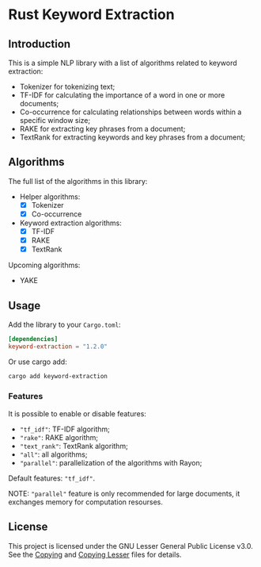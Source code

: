 # Rust Keyword Extraction

## Introduction

This is a simple NLP library with a list of algorithms related to keyword extraction:

- Tokenizer for tokenizing text;
- TF-IDF for calculating the importance of a word in one or more documents;
- Co-occurrence for calculating relationships between words within a specific window size;
- RAKE for extracting key phrases from a document;
- TextRank for extracting keywords and key phrases from a document;

## Algorithms

The full list of the algorithms in this library:

- Helper algorithms:
    - [x] Tokenizer
    - [x] Co-occurrence
- Keyword extraction algorithms:
    - [x] TF-IDF
    - [x] RAKE
    - [x] TextRank

Upcoming algorithms:
- YAKE

## Usage

Add the library to your `Cargo.toml`:

```toml
[dependencies]
keyword-extraction = "1.2.0"
```

Or use cargo add:

```bash
cargo add keyword-extraction
```

### Features

It is possible to enable or disable features:

- `"tf_idf"`: TF-IDF algorithm;
- `"rake"`: RAKE algorithm;
- `"text_rank"`: TextRank algorithm;
- `"all"`: all algorithms;
- `"parallel"`: parallelization of the algorithms with Rayon;

Default features: `"tf_idf"`.

NOTE: `"parallel"` feature is only recommended for large documents, it exchanges memory for computation resourses.

## License

This project is licensed under the GNU Lesser General Public License v3.0. See the [Copying](COPYING)
and [Copying Lesser](COPYING.LESSER) files for details.
